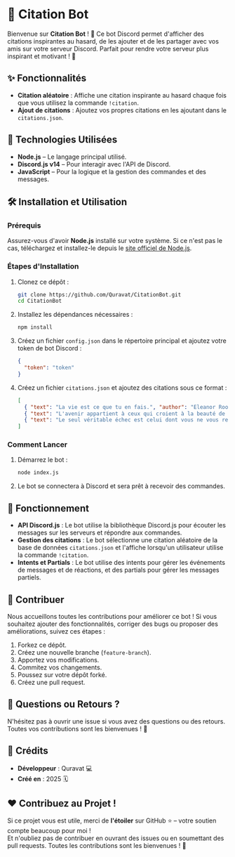 # 📜 Citation Bot

Bienvenue sur **Citation Bot** ! 🎉 Ce bot Discord permet d'afficher des citations inspirantes au hasard, de les ajouter et de les partager avec vos amis sur votre serveur Discord. Parfait pour rendre votre serveur plus inspirant et motivant ! 🌟

## ✨ Fonctionnalités

- **Citation aléatoire** : Affiche une citation inspirante au hasard chaque fois que vous utilisez la commande `!citation`.
- **Ajout de citations** : Ajoutez vos propres citations en les ajoutant dans le `citations.json`.

## 🔧 Technologies Utilisées

- **Node.js** – Le langage principal utilisé.
- **Discord.js v14** – Pour interagir avec l'API de Discord.
- **JavaScript** – Pour la logique et la gestion des commandes et des messages.

## 🛠️ Installation et Utilisation

### Prérequis

Assurez-vous d'avoir **Node.js** installé sur votre système. Si ce n'est pas le cas, téléchargez et installez-le depuis le [site officiel de Node.js](https://nodejs.org/).

### Étapes d'Installation

1. Clonez ce dépôt :
   ```bash
   git clone https://github.com/Quravat/CitationBot.git
   cd CitationBot
   ```

2. Installez les dépendances nécessaires :
   ```bash
   npm install
   ```

3. Créez un fichier `config.json` dans le répertoire principal et ajoutez votre token de bot Discord :
   ```json
   {
     "token": "token"
   }
   ```

4. Créez un fichier `citations.json` et ajoutez des citations sous ce format :
   ```json
   [
     { "text": "La vie est ce que tu en fais.", "author": "Eleanor Roosevelt" },
     { "text": "L'avenir appartient à ceux qui croient à la beauté de leurs rêves.", "author": "Eleanor Roosevelt" },
     { "text": "Le seul véritable échec est celui dont vous ne vous relevez pas.", "author": "John Madden" }
   ]
   ```

### Comment Lancer

1. Démarrez le bot :
   ```bash
   node index.js
   ```

2. Le bot se connectera à Discord et sera prêt à recevoir des commandes.

## 📝 Fonctionnement

- **API Discord.js** : Le bot utilise la bibliothèque Discord.js pour écouter les messages sur les serveurs et répondre aux commandes.
- **Gestion des citations** : Le bot sélectionne une citation aléatoire de la base de données `citations.json` et l'affiche lorsqu'un utilisateur utilise la commande `!citation`.
- **Intents et Partials** : Le bot utilise des intents pour gérer les événements de messages et de réactions, et des partials pour gérer les messages partiels.

## 🤝 Contribuer

Nous accueillons toutes les contributions pour améliorer ce bot ! Si vous souhaitez ajouter des fonctionnalités, corriger des bugs ou proposer des améliorations, suivez ces étapes :

1. Forkez ce dépôt.
2. Créez une nouvelle branche (`feature-branch`).
3. Apportez vos modifications.
4. Commitez vos changements.
5. Poussez sur votre dépôt forké.
6. Créez une pull request.

## 💬 Questions ou Retours ?

N'hésitez pas à ouvrir une issue si vous avez des questions ou des retours. Toutes vos contributions sont les bienvenues ! 🙌

## 📝 Crédits

- **Développeur** : Quravat 💻
- **Créé en** : 2025 🗓️

## ❤️ Contribuez au Projet !

Si ce projet vous est utile, merci de **l'étoiler** sur GitHub ⭐ – votre soutien compte beaucoup pour moi !  
Et n'oubliez pas de contribuer en ouvrant des issues ou en soumettant des pull requests. Toutes les contributions sont les bienvenues ! 🙌
